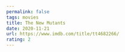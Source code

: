 ```yaml
---
permalink: false
tags: movies
title: The New Mutants
date: 2020-11-21
url: https://www.imdb.com/title/tt4682266/
rating: 2
---
```

